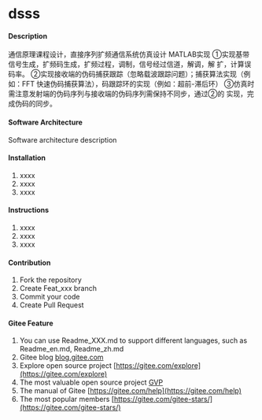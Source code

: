# dsss

#### Description
通信原理课程设计，直接序列扩频通信系统仿真设计
MATLAB实现
①实现基带信号生成，扩频码生成，扩频过程，调制，信号经过信道，解调，解
扩，计算误码率。
②实现接收端的伪码捕获跟踪（忽略载波跟踪问题）；捕获算法实现（例如：FFT
快速伪码捕获算法），码跟踪环的实现（例如：超前-滞后环）
③仿真时需注意发射端的伪码序列与接收端的伪码序列需保持不同步，通过②的
实现，完成伪码的同步。

#### Software Architecture
Software architecture description

#### Installation

1.  xxxx
2.  xxxx
3.  xxxx

#### Instructions

1.  xxxx
2.  xxxx
3.  xxxx

#### Contribution

1.  Fork the repository
2.  Create Feat_xxx branch
3.  Commit your code
4.  Create Pull Request


#### Gitee Feature

1.  You can use Readme\_XXX.md to support different languages, such as Readme\_en.md, Readme\_zh.md
2.  Gitee blog [blog.gitee.com](https://blog.gitee.com)
3.  Explore open source project [https://gitee.com/explore](https://gitee.com/explore)
4.  The most valuable open source project [GVP](https://gitee.com/gvp)
5.  The manual of Gitee [https://gitee.com/help](https://gitee.com/help)
6.  The most popular members  [https://gitee.com/gitee-stars/](https://gitee.com/gitee-stars/)

